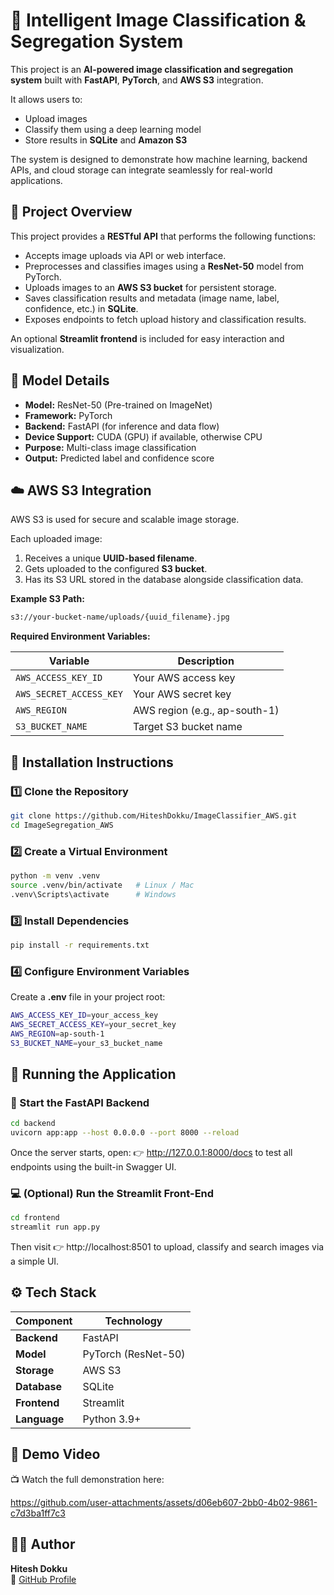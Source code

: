# 🧠 Intelligent Image Classification & Segregation System

This project is an **AI-powered image classification and segregation system** built with **FastAPI**, **PyTorch**, and **AWS S3** integration.  

It allows users to:
- Upload images
- Classify them using a deep learning model
- Store results in **SQLite** and **Amazon S3**

The system is designed to demonstrate how machine learning, backend APIs, and cloud storage can integrate seamlessly for real-world applications.

## 🚀 Project Overview

This project provides a **RESTful API** that performs the following functions:

- Accepts image uploads via API or web interface.  
- Preprocesses and classifies images using a **ResNet-50** model from PyTorch.  
- Uploads images to an **AWS S3 bucket** for persistent storage.  
- Saves classification results and metadata (image name, label, confidence, etc.) in **SQLite**.  
- Exposes endpoints to fetch upload history and classification results.

An optional **Streamlit frontend** is included for easy interaction and visualization.

## 🧩 Model Details

- **Model:** ResNet-50 (Pre-trained on ImageNet)
- **Framework:** PyTorch  
- **Backend:** FastAPI (for inference and data flow)  
- **Device Support:** CUDA (GPU) if available, otherwise CPU  
- **Purpose:** Multi-class image classification  
- **Output:** Predicted label and confidence score

## ☁️ AWS S3 Integration

AWS S3 is used for secure and scalable image storage.

Each uploaded image:
1. Receives a unique **UUID-based filename**.
2. Gets uploaded to the configured **S3 bucket**.
3. Has its S3 URL stored in the database alongside classification data.

**Example S3 Path:**
```bash
s3://your-bucket-name/uploads/{uuid_filename}.jpg
```


**Required Environment Variables:**

| Variable | Description |
|-----------|-------------|
| `AWS_ACCESS_KEY_ID` | Your AWS access key |
| `AWS_SECRET_ACCESS_KEY` | Your AWS secret key |
| `AWS_REGION` | AWS region (e.g., ap-south-1) |
| `S3_BUCKET_NAME` | Target S3 bucket name |

## 🧰 Installation Instructions

### 1️⃣ Clone the Repository
```bash
git clone https://github.com/HiteshDokku/ImageClassifier_AWS.git
cd ImageSegregation_AWS
```
### 2️⃣ Create a Virtual Environment
```bash
python -m venv .venv
source .venv/bin/activate   # Linux / Mac
.venv\Scripts\activate      # Windows
```
### 3️⃣ Install Dependencies
```bash
pip install -r requirements.txt
```

### 4️⃣ Configure Environment Variables

Create a **.env** file in your project root:

```bash
AWS_ACCESS_KEY_ID=your_access_key
AWS_SECRET_ACCESS_KEY=your_secret_key
AWS_REGION=ap-south-1
S3_BUCKET_NAME=your_s3_bucket_name
```

## 🧪 Running the Application

### 🧱 Start the FastAPI Backend
```bash
cd backend
uvicorn app:app --host 0.0.0.0 --port 8000 --reload
```
Once the server starts, open:
👉 http://127.0.0.1:8000/docs
to test all endpoints using the built-in Swagger UI.

### 💻 (Optional) Run the Streamlit Front-End
```bash
cd frontend
streamlit run app.py
```
Then visit 
👉 http://localhost:8501 
to upload, classify and search images via a simple UI.

## ⚙️ Tech Stack

| Component | Technology |
|------------|-------------|
| **Backend** | FastAPI |
| **Model** | PyTorch (ResNet-50) |
| **Storage** | AWS S3 |
| **Database** | SQLite |
| **Frontend** | Streamlit |
| **Language** | Python 3.9+ |


## 🎥 Demo Video

📺 Watch the full demonstration here:  


https://github.com/user-attachments/assets/d06eb607-2bb0-4b02-9861-c7d3ba1ff7c3


## 🧑‍💻 Author

**Hitesh Dokku**  
🔗 [GitHub Profile](https://github.com/HiteshDokku)



